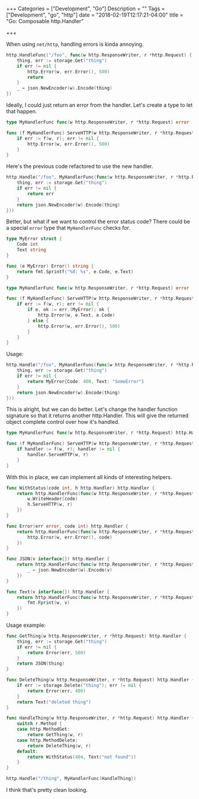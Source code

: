 +++
Categories = ["Development", "Go"]
Description = ""
Tags = ["Development", "go", "http"]
date = "2018-02-19T12:17:21-04:00"
title = "Go: Composable http.Handler"

+++

When using `net/http`, handling errors is kinda annoying.

``` go
http.HandleFunc("/foo", func(w http.ResponseWriter, r *http.Request) {
	thing, err := storage.Get("thing")
	if err != nil {
		http.Error(w, err.Error(), 500)
		return
	}
	_ = json.NewEncoder(w).Encode(thing)
})
```

Ideally, I could just return an error from the handler. Let's create a type to let that happen.

``` go
type MyHandlerFunc func(w http.ResponseWriter, r *http.Request) error

func (f MyHandlerFunc) ServeHTTP(w http.ResponseWriter, r *http.Request) {
	if err := f(w, r); err != nil {
		http.Error(w, err.Error(), 500)
	}
}
```

Here's the previous code refactored to use the new handler.

``` go
http.Handle("/foo", MyHandlerFunc(func(w http.ResponseWriter, r *http.Request) error {
	thing, err := storage.Get("thing")
	if err != nil {
		return err
	}
	return json.NewEncoder(w).Encode(thing)
}))
```

Better, but what if we want to control the error status code? There could be a
special `error` type that `MyHandlerFunc` checks for.

``` go
type MyError struct {
	Code int
	Text string
}

func (e MyError) Error() string {
	return fmt.Sprintf("%d: %s", e.Code, e.Text)
}

type MyHandlerFunc func(w http.ResponseWriter, r *http.Request) error

func (f MyHandlerFunc) ServeHTTP(w http.ResponseWriter, r *http.Request) {
	if err := f(w, r); err != nil {
		if e, ok := err.(MyError); ok {
			http.Error(w, e.Text, e.Code)
		} else {
			http.Error(w, err.Error(), 500)
		}
	}
}
```

Usage:

``` go
http.Handle("/foo", MyHandlerFunc(func(w http.ResponseWriter, r *http.Request) error {
	thing, err := storage.Get("thing")
	if err != nil {
		return MyError{Code: 400, Text: "SomeError"}
	}
	return json.NewEncoder(w).Encode(thing)
}))
```

This is alright, but we can do better. Let's change the handler function signature so
that it returns another http.Handler. This will give the returned object complete control
over how it's handled.

``` go
type MyHandlerFunc func(w http.ResponseWriter, r *http.Request) http.Handler

func (f MyHandlerFunc) ServeHTTP(w http.ResponseWriter, r *http.Request) {
	if handler := f(w, r); handler != nil {
		handler.ServeHTTP(w, r)
	}
}
```

With this in place, we can implement all kinds of interesting helpers.

``` go
func WithStatus(code int, h http.Handler) http.Handler {
	return http.HandlerFunc(func(w http.ResponseWriter, r *http.Request) {
		w.WriteHeader(code)
		h.ServeHTTP(w, r)
	})
}

func Error(err error, code int) http.Handler {
	return http.HandlerFunc(func(w http.ResponseWriter, r *http.Request) {
		http.Error(w, err.Error(), code)
	})
}

func JSON(v interface{}) http.Handler {
	return http.HandlerFunc(func(w http.ResponseWriter, r *http.Request) {
		_ = json.NewEncoder(w).Encode(v)
	})
}

func Text(v interface{}) http.Handler {
	return http.HandlerFunc(func(w http.ResponseWriter, r *http.Request) {
		fmt.Fprint(w, v)
	})
}
```

Usage example:

``` go
func GetThing(w http.ResponseWriter, r *http.Request) http.Handler {
	thing, err := storage.Get("thing")
	if err != nil {
		return Error(err, 500)
	}
	return JSON(thing)
}

func DeleteThing(w http.ResponseWriter, r *http.Request) http.Handler {
	if err := storage.Delete("thing"); err != nil {
		return Error(err, 400)
	}
	return Text("deleted thing")
}

func HandleThing(w http.ResponseWriter, r *http.Request) http.Handler {
	switch r.Method {
	case http.MethodGet:
		return GetThing(w, r)
	case http.MethodDelete:
		return DeleteThing(w, r)
	default:
		return WithStatus(404, Text("not found"))
	}
}

http.Handle("/thing", MyHandlerFunc(HandleThing))
```

I think that's pretty clean looking.